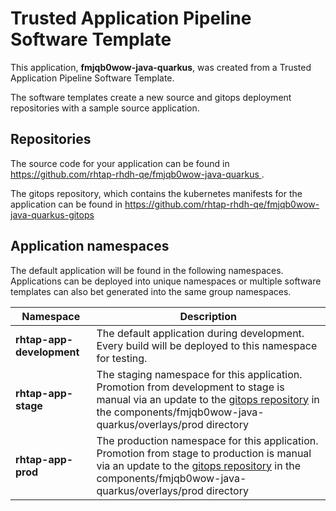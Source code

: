 # Trusted Application Pipeline Software Template

This application, **fmjqb0wow-java-quarkus**, was created from a Trusted Application Pipeline Software Template.

The software templates create a new source and gitops deployment repositories with a sample source application. 

## Repositories

The source code for your application can be found in [https://github.com/rhtap-rhdh-qe/fmjqb0wow-java-quarkus ](https://github.com/rhtap-rhdh-qe/fmjqb0wow-java-quarkus ).
 
The gitops repository, which contains the kubernetes manifests for the application can be found in 
[https://github.com/rhtap-rhdh-qe/fmjqb0wow-java-quarkus-gitops ](https://github.com/rhtap-rhdh-qe/fmjqb0wow-java-quarkus-gitops ) 

## Application namespaces 

The default application will be found in the following namespaces. Applications can be deployed into unique namespaces or multiple software templates can also bet generated into the same group namespaces.  

|  Namespace   |  Description   |  
| -------- | -------- |   
| **rhtap-app-development** | The default application during development. Every build will be deployed to this namespace for testing. | 
| **rhtap-app-stage** | The staging namespace for this application. Promotion from development to stage is manual via an update to the [gitops repository](https://github.com/rhtap-rhdh-qe/fmjqb0wow-java-quarkus-gitops ) in the components/fmjqb0wow-java-quarkus/overlays/prod directory |  
| **rhtap-app-prod** | The production namespace for this application. Promotion from stage to production is manual via an update to the [gitops repository](https://github.com/rhtap-rhdh-qe/fmjqb0wow-java-quarkus-gitops ) in the components/fmjqb0wow-java-quarkus/overlays/prod directory | 